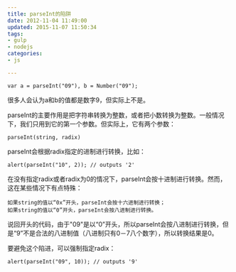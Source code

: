 ```yaml
---
title: parseInt的陷阱
date: 2012-11-04 11:49:00
updated: 2015-11-07 11:50:34
tags: 
- gulp
- nodejs
categories: 
- js

---
```

    var a = parseInt("09"), b = Number("09");

很多人会认为a和b的值都是数字9，但实际上不是。

parseInt的主要作用是把字符串转换为整数，或者把小数转换为整数。一般情况下，我们只用到它的第一个参数。但实际上，它有两个参数：

    parseInt(string, radix)


<!--more-->


parseInt会根据radix指定的进制进行转换，比如：

    alert(parseInt("10", 2)); // outputs '2'

在没有指定radix或者radix为0的情况下，parseInt会按十进制进行转换。然而，这在某些情况下有点特殊：

    如果string的值以“0x”开头，parseInt会按十六进制进行转换；
    如果string的值以“0”开头，parseInt会按八进制进行转换。

说回开头的代码，由于"09"是以“0”开头，所以parseInt会按八进制进行转换，但是“9”不是合法的八进制值（八进制只有0－7八个数字），所以转换结果是0。

要避免这个陷进，可以强制指定radix：

    alert(parseInt("09", 10)); // outputs '9'